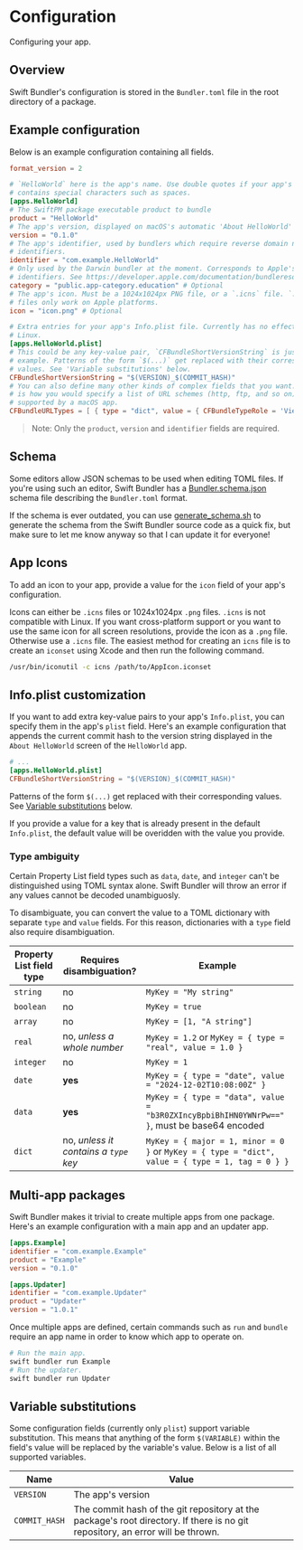 # Configuration

Configuring your app.

## Overview

Swift Bundler's configuration is stored in the `Bundler.toml` file in the root
directory of a package.

## Example configuration

Below is an example configuration containing all fields.

```toml
format_version = 2

# `HelloWorld` here is the app's name. Use double quotes if your app's name
# contains special characters such as spaces.
[apps.HelloWorld]
# The SwiftPM package executable product to bundle
product = "HelloWorld"
# The app's version, displayed on macOS's automatic 'About HelloWorld' screen.
version = "0.1.0"
# The app's identifier, used by bundlers which require reverse domain name
# identifiers.
identifier = "com.example.HelloWorld"
# Only used by the Darwin bundler at the moment. Corresponds to Apple's category
# identifiers. See https://developer.apple.com/documentation/bundleresources/information-property-list/lsapplicationcategorytype
category = "public.app-category.education" # Optional
# The app's icon. Must be a 1024x1024px PNG file, or a `.icns` file. `.icns`
# files only work on Apple platforms.
icon = "icon.png" # Optional

# Extra entries for your app's Info.plist file. Currently has no effect on
# Linux.
[apps.HelloWorld.plist]
# This could be any key-value pair, `CFBundleShortVersionString` is just an
# example. Patterns of the form `$(...)` get replaced with their corresponding
# values. See 'Variable substitutions' below.
CFBundleShortVersionString = "$(VERSION)_$(COMMIT_HASH)"
# You can also define many other kinds of complex fields that you want. Below
# is how you would specify a list of URL schemes (http, ftp, and so on)
# supported by a macOS app.
CFBundleURLTypes = [ { type = "dict", value = { CFBundleTypeRole = 'Viewer', CFBundleURLName = 'HelloWorld', CFBundleURLSchemes = [ 'helloworld' ] } } ]
```

> Note: Only the `product`, `version` and `identifier` fields are required.

## Schema

Some editors allow JSON schemas to be used when editing TOML files. If you're
using such an editor, Swift Bundler has a [Bundler.schema.json](https://github.com/stackotter/swift-bundler/blob/main/Bundler.schema.json)
schema file describing the `Bundler.toml` format.

If the schema is ever outdated, you can use [generate_schema.sh](https://github.com/stackotter/swift-bundler/blob/main/generate_schema.sh)
to generate the schema from the Swift Bundler source code as a quick fix, but
make sure to let me know anyway so that I can update it for everyone!

## App Icons

To add an icon to your app, provide a value for the `icon` field of your app's
configuration.

Icons can either be `.icns` files or 1024x1024px `.png` files. `.icns` is not
compatible with Linux. If you want cross-platform support or you want to use
the same icon for all screen resolutions, provide the icon as a `.png` file.
Otherwise use a `.icns` file. The easiest method for creating an `icns` file is
to create an `iconset` using Xcode and then run the following command.

```sh
/usr/bin/iconutil -c icns /path/to/AppIcon.iconset
```

## Info.plist customization

If you want to add extra key-value pairs to your app's `Info.plist`, you can
specify them in the app's `plist` field. Here's an example configuration that
appends the current commit hash to the version string displayed in the
`About HelloWorld` screen of the `HelloWorld` app.

```toml
# ...
[apps.HelloWorld.plist]
CFBundleShortVersionString = "$(VERSION)_$(COMMIT_HASH)"
```

Patterns of the form `$(...)` get replaced with their corresponding values. See
[Variable substitutions](#Variable-substitutions) below.

If you provide a value for a key that is already present in the default
`Info.plist`, the default value will be overidden with the value you provide.

### Type ambiguity

Certain Property List field types such as `data`, `date`, and `integer` can't be
distinguished using TOML syntax alone. Swift Bundler will throw an error if any
values cannot be decoded unambiguosly.

To disambiguate, you can convert the value to a TOML dictionary with separate
`type` and `value` fields. For this reason, dictionaries with a `type` field
also require disambiguation.

Property List field type | Requires disambiguation? | Example
-----------|---------------------|----------------------
`string` | no | `MyKey = "My string"`
`boolean` | no | `MyKey = true`
`array` | no | `MyKey = [1, "A string"]`
`real` | no, *unless a whole number* | `MyKey = 1.2` or `MyKey = { type = "real", value = 1.0 }`
`integer` | no | `MyKey = 1`
`date` | **yes** | `MyKey = { type = "date", value = "2024-12-02T10:08:00Z" }`
`data` | **yes** | `MyKey = { type = "data", value = "b3R0ZXIncyBpbiBhIHN0YWNrPw==" }`, must be base64 encoded
`dict` | no, *unless it contains a `type` key* | `MyKey = { major = 1, minor = 0 }` or `MyKey = { type = "dict", value = { type = 1, tag = 0 } }`

## Multi-app packages

Swift Bundler makes it trivial to create multiple apps from one package. Here's
an example configuration with a main app and an updater app.

```toml
[apps.Example]
identifier = "com.example.Example"
product = "Example"
version = "0.1.0"

[apps.Updater]
identifier = "com.example.Updater"
product = "Updater"
version = "1.0.1"
```

Once multiple apps are defined, certain commands such as `run` and `bundle`
require an app name in order to know which app to operate on.

```sh
# Run the main app.
swift bundler run Example
# Run the updater.
swift bundler run Updater
```

## Variable substitutions

Some configuration fields (currently only `plist`) support variable
substitution. This means that anything of the form `$(VARIABLE)` within the
field's value will be replaced by the variable's value. Below is a list of all
supported variables.

Name | Value
-----|------
`VERSION` | The app's version
`COMMIT_HASH` | The commit hash of the git repository at the package's root directory. If there is no git repository, an error will be thrown.
